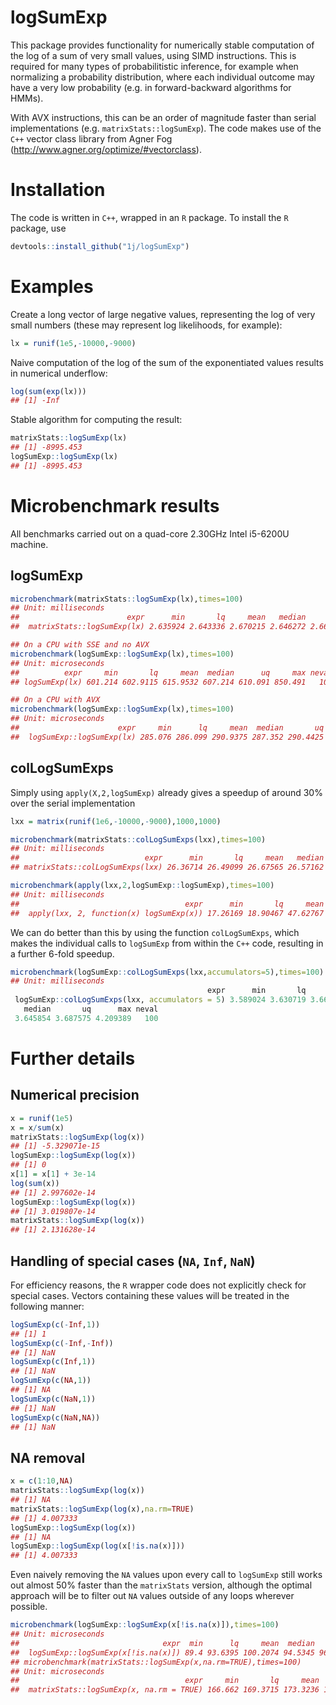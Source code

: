 # logSumExp
This package provides functionality for numerically stable computation of the log of a sum of very small values, using SIMD instructions. This is required for many types of probabilitistic inference, for example when normalizing a probability distribution, where each individual outcome may have a very low probability (e.g. in forward-backward algorithms for HMMs).

With AVX instructions, this can be an order of magnitude faster than serial implementations (e.g. `matrixStats::logSumExp`). The code makes use of the `C++` vector class library from Agner Fog (http://www.agner.org/optimize/#vectorclass).

# Installation

The code is written in `C++`, wrapped in an `R` package. To install the `R` package, use
```r
devtools::install_github("1j/logSumExp")
```

# Examples

Create a long vector of large negative values, representing the log of very small numbers (these may represent log likelihoods, for example):
```r
lx = runif(1e5,-10000,-9000)
```
Naive computation of the log of the sum of the exponentiated values results in numerical underflow:
```r
log(sum(exp(lx)))
## [1] -Inf
```
Stable algorithm for computing the result:
```r
matrixStats::logSumExp(lx)
## [1] -8995.453
logSumExp::logSumExp(lx)
## [1] -8995.453
```

# Microbenchmark results

All benchmarks carried out on a quad-core 2.30GHz Intel i5-6200U machine.

## logSumExp

```r
microbenchmark(matrixStats::logSumExp(lx),times=100)
## Unit: milliseconds
##                        expr      min       lq     mean   median       uq      max neval
##  matrixStats::logSumExp(lx) 2.635924 2.643336 2.670215 2.646272 2.662407 3.648855   100

## On a CPU with SSE and no AVX
microbenchmark(logSumExp::logSumExp(lx),times=100)
## Unit: microseconds
##          expr     min       lq     mean  median      uq     max neval
## logSumExp(lx) 601.214 602.9115 615.9532 607.214 610.091 850.491   100

## On a CPU with AVX
microbenchmark(logSumExp::logSumExp(lx),times=100)
## Unit: microseconds
##                      expr     min      lq     mean  median       uq     max neval
##  logSumExp::logSumExp(lx) 285.076 286.099 290.9375 287.352 290.4425 430.876   100
```

## colLogSumExps

Simply using `apply(X,2,logSumExp)` already gives a speedup of around 30% over the serial implementation
```r
lxx = matrix(runif(1e6,-10000,-9000),1000,1000)

microbenchmark(matrixStats::colLogSumExps(lxx),times=100)
## Unit: milliseconds
##                            expr      min       lq     mean   median       uq      max neval
## matrixStats::colLogSumExps(lxx) 26.36714 26.49099 26.67565 26.57162 26.73154	30.78032   100

microbenchmark(apply(lxx,2,logSumExp::logSumExp),times=100)
## Unit: milliseconds
##                                     expr      min       lq     mean   median       uq     max neval
##  apply(lxx, 2, function(x) logSumExp(x)) 17.26169 18.90467 47.62767 20.72705 98.35533 192.129   100
```
We can do better than this by using the function `colLogSumExps`, which makes the individual calls to `logSumExp` from within the `C++` code, resulting in a further 6-fold speedup.
```r
microbenchmark(logSumExp::colLogSumExps(lxx,accumulators=5),times=100)
## Unit: milliseconds
                                            expr      min       lq     mean
 logSumExp::colLogSumExps(lxx, accumulators = 5) 3.589024 3.630719 3.668657
   median       uq      max neval
 3.645854 3.687575 4.209389   100
```

# Further details

## Numerical precision
```r
x = runif(1e5)
x = x/sum(x)
matrixStats::logSumExp(log(x))
## [1] -5.329071e-15
logSumExp::logSumExp(log(x))
## [1] 0
x[1] = x[1] + 3e-14
log(sum(x))
## [1] 2.997602e-14
logSumExp::logSumExp(log(x))
## [1] 3.019807e-14
matrixStats::logSumExp(log(x))
## [1] 2.131628e-14
```

## Handling of special cases (`NA`, `Inf`, `NaN`)
For efficiency reasons, the `R` wrapper code does not explicitly check for special cases. Vectors containing these values will be treated in the following manner:
```r
logSumExp(c(-Inf,1))
## [1] 1
logSumExp(c(-Inf,-Inf))
## [1] NaN
logSumExp(c(Inf,1))
## [1] NaN
logSumExp(c(NA,1))
## [1] NA
logSumExp(c(NaN,1))
## [1] NaN
logSumExp(c(NaN,NA))
## [1] NaN
```
## NA removal

```r
x = c(1:10,NA)
matrixStats::logSumExp(log(x))
## [1] NA
matrixStats::logSumExp(log(x),na.rm=TRUE)
## [1] 4.007333
logSumExp::logSumExp(log(x))
## [1] NA
logSumExp::logSumExp(log(x[!is.na(x)]))
## [1] 4.007333
```
Even naively removing the `NA` values upon every call to `logSumExp` still works out almost 50% faster than the `matrixStats` version, although the optimal approach will be to filter out `NA` values outside of any loops wherever possible.
```r
microbenchmark(logSumExp::logSumExp(x[!is.na(x)]),times=100)
## Unit: microseconds
##                                expr  min      lq     mean  median      uq     max neval
##  logSumExp::logSumExp(x[!is.na(x)]) 89.4 93.6395 100.2074 94.5345 96.8425 163.069   100
## microbenchmark(matrixStats::logSumExp(x,na.rm=TRUE),times=100)
## Unit: microseconds
##                                     expr     min       lq     mean   median       uq     max	neval
##  matrixStats::logSumExp(x, na.rm = TRUE) 166.662 169.3715 173.3236 170.0925 172.5585 231.021	100 
```

